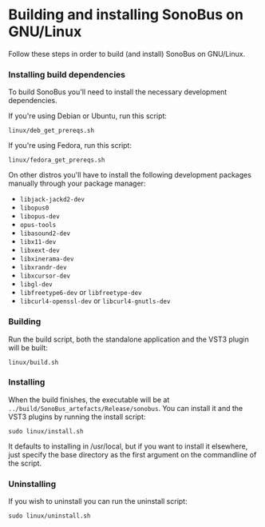 # Building and installing SonoBus on GNU/Linux

Follow these steps in order to build (and install) SonoBus on GNU/Linux.

### Installing build dependencies

To build SonoBus you'll need to install the necessary development dependencies.

If you're using Debian or Ubuntu, run this script:

```
linux/deb_get_prereqs.sh
```

If you're using Fedora, run this script:

```
linux/fedora_get_prereqs.sh
```

On other distros you'll have to install the following development packages manually through your package manager:

* `libjack-jackd2-dev`
* `libopus0`
* `libopus-dev`
* `opus-tools`
* `libasound2-dev`
* `libx11-dev`
* `libxext-dev`
* `libxinerama-dev`
* `libxrandr-dev`
* `libxcursor-dev`
* `libgl-dev`
* `libfreetype6-dev` or `libfreetype-dev`
* `libcurl4-openssl-dev` or `libcurl4-gnutls-dev`

### Building
Run the build script, both the standalone application and the VST3 plugin will be built:

```
linux/build.sh
```

### Installing
When the build finishes, the executable will be at
`../build/SonoBus_artefacts/Release/sonobus`. You can install it
and the VST3 plugins by running the install script:

```
sudo linux/install.sh
```

It defaults to installing in /usr/local, but if you want to install it
elsewhere, just specify the base directory as the first argument on the commandline of the script.

### Uninstalling
If you wish to uninstall you can run the uninstall script:

```
sudo linux/uninstall.sh
```
